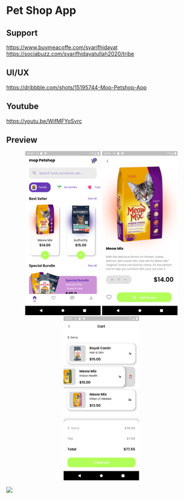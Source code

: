 # Pet Shop App

## Support

https://www.buymeacoffe.com/syarifhidayat
https://sociabuzz.com/syarifhidayatullah2020/tribe

## UI/UX

https://dribbble.com/shots/15195744-Mop-Petshop-App

## Youtube

https://youtu.be/WifMFYoSvrc

## Preview

<p align="middle">
<img src="assets/preview/home.png" alt="HomePage" width="200">
<img src="assets/preview/detail.png" alt="Detail" width="200">
<img src="assets/preview/cart.png" alt="Cart" width="200">
</p>
<img src="https://visitor-badge.laobi.icu/badge?page_id=sya-hid.pet-shop-app"/>  
